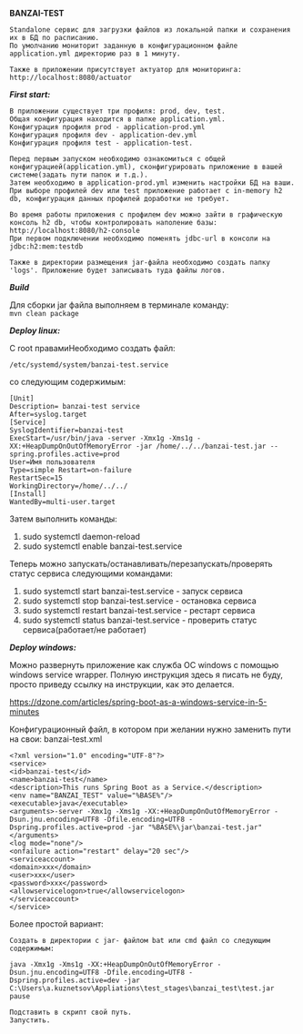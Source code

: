 **BANZAI-TEST**

    Standalone сервис для загрузки файлов из локальной папки и сохранения их в БД по расписанию.
    По умолчанию мониторит заданную в конфигурационном файле application.yml директорию раз в 1 минуту.
    
    Также в приложении присутствует актуатор для мониторинга:
    http://localhost:8080/actuator

_**First start:**_
    
    В приложении существует три профиля: prod, dev, test.
    Общая конфигурация находится в папке application.yml.
    Конфигурация профиля prod - application-prod.yml
    Конфигурация профиля dev - application-dev.yml
    Конфигурация профиля test - application-test.
    
    Перед первым запуском необходимо ознакомиться с общей конфигурацией(application.yml), сконфигурировать приложение в вашей системе(задать пути папок и т.д.).
    Затем необходимо в application-prod.yml изменить настройки БД на ваши.
    При выборе профилей dev или test приложение работает с in-memory h2 db, конфигурация данных профилей доработки не требует.
    
    Во время работы приложения с профилем dev можно зайти в графическую консоль h2 db, чтобы контролировать наполение базы:
    http://localhost:8080/h2-console
    При первом подключении необходимо поменять jdbc-url в консоли на jdbc:h2:mem:testdb
    
    Также в директории размещения jar-файла необходимо создать папку 'logs'. Приложение будет записывать туда файлы логов.

_**Build**_

Для сборки jar файла выполняем в терминале команду:<br/> 
`mvn clean package`

_**Deploy linux:**_

С root правамиНеобходимо создать файл:

`/etc/systemd/system/banzai-test.service `

со следующим содержимым:

`[Unit]`<br/>
`Description= banzai-test service`<br/>
`After=syslog.target`<br/>
`[Service]`<br/>
`SyslogIdentifier=banzai-test`<br/>
`ExecStart=/usr/bin/java -server -Xmx1g -Xms1g -XX:+HeapDumpOnOutOfMemoryError -jar /home/../../banzai-test.jar --spring.profiles.active=prod`<br/>
`User=Имя пользователя `<br/>
`Type=simple Restart=on-failure`<br/>
`RestartSec=15`<br/>
`WorkingDirectory=/home/../../`<br/>
`[Install]`<br/>
`WantedBy=multi-user.target`<br/>

Затем выполнить команды:

1) sudo systemctl daemon-reload
2) sudo systemctl enable banzai-test.service

Теперь можно запускать/останавливать/перезапускать/проверять статус сервиса следующими командами:

1)  sudo systemctl start banzai-test.service - запуск сервиса
2)  sudo systemctl stop banzai-test.service - остановка сервиса 
3)  sudo systemctl restart banzai-test.service - рестарт сервиса 
3)  sudo systemctl status banzai-test.service - проверить статус сервиса(работает/не работает)

_**Deploy windows:**_

Можно развернуть приложение как служба ОС windows с помощью windows service wrapper.
Полную инструкция здесь я писать не буду, просто приведу ссылку на инструкции, как это делается. 

https://dzone.com/articles/spring-boot-as-a-windows-service-in-5-minutes

Конфигурационный файл, в котором при желании нужно заменить пути на свои:
banzai-test.xml

`<?xml version="1.0" encoding="UTF-8"?>`<br/>
`<service>`<br/>
    `<id>banzai-test</id>`<br/>
    `<name>banzai-test</name>`<br/>
    `<description>This runs Spring Boot as a Service.</description>`<br/>
    `<env name="BANZAI_TEST" value="%BASE%"/>`<br/>
    `<executable>java</executable>`<br/>
    `<arguments>-server -Xmx1g -Xms1g -XX:+HeapDumpOnOutOfMemoryError -Dsun.jnu.encoding=UTF8 -Dfile.encoding=UTF8 -Dspring.profiles.active=prod -jar "%BASE%\jar\banzai-test.jar"</arguments>`<br/>
	`<log mode="none"/>`<br/>
	`<onfailure action="restart" delay="20 sec"/>`<br/>
	`<serviceaccount>`<br/>
		`<domain>xxx</domain>`<br/>
		`<user>xxx</user>`<br/>
		`<password>xxx</password>`<br/>
		`<allowservicelogon>true</allowservicelogon>`<br/>
	`</serviceaccount>`<br/>
`</service>`<br/>


Более простой вариант:

    Создать в директории с jar- файлом bat или cmd файл со следующим содержимым:
    
    java -Xmx1g -Xms1g -XX:+HeapDumpOnOutOfMemoryError -Dsun.jnu.encoding=UTF8 -Dfile.encoding=UTF8 -Dspring.profiles.active=dev -jar C:\Users\a.kuznetsov\Appliations\test_stages\banzai_test\test.jar
    pause
    
    Подставить в скрипт свой путь.
    Запустить.

